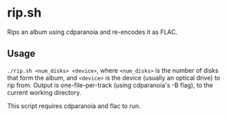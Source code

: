 # rip.sh
Rips an album using cdparanoia and re-encodes it as FLAC.

## Usage
`./rip.sh <num_disks> <device>`, where `<num_disks>` is the number of disks
that form the album, and `<device>` is the device (usually an optical drive)
to rip from. Output is one-file-per-track (using cdparanoia's -B flag), to the
current working directory.

This script requires cdparanoia and flac to run.
